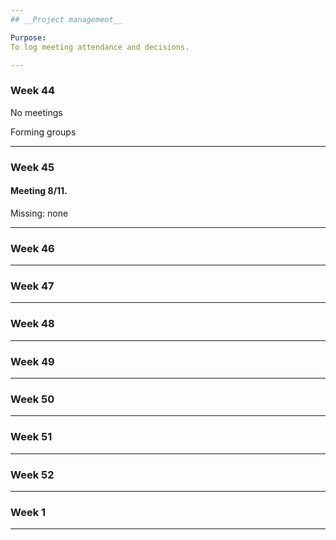 ```yaml
---
## __Project management__

Purpose:
To log meeting attendance and decisions.

---
```



### **Week 44**
No meetings

Forming groups


---
### **Week 45**
#### Meeting 8/11.

Missing: none



---
### **Week 46**




---
### **Week 47**




---
### **Week 48**




---
### **Week 49**




---
### **Week 50**




---
### **Week 51**




---
### **Week 52**




---
### **Week 1**



---
